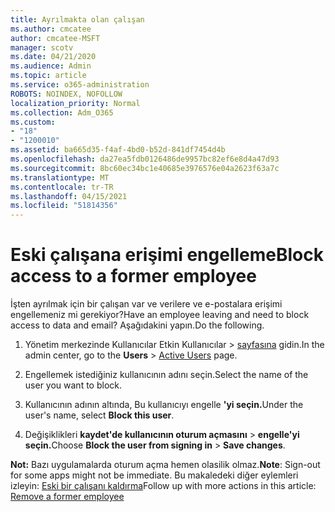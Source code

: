 ```yaml
---
title: Ayrılmakta olan çalışan
ms.author: cmcatee
author: cmcatee-MSFT
manager: scotv
ms.date: 04/21/2020
ms.audience: Admin
ms.topic: article
ms.service: o365-administration
ROBOTS: NOINDEX, NOFOLLOW
localization_priority: Normal
ms.collection: Adm_O365
ms.custom:
- "18"
- "1200010"
ms.assetid: ba665d35-f4af-4bd0-b52d-841df7454d4b
ms.openlocfilehash: da27ea5fdb0126486de9957bc82ef6e8d4a47d93
ms.sourcegitcommit: 8bc60ec34bc1e40685e3976576e04a2623f63a7c
ms.translationtype: MT
ms.contentlocale: tr-TR
ms.lasthandoff: 04/15/2021
ms.locfileid: "51814356"
---
```

# <a name="block-access-to-a-former-employee"></a><span data-ttu-id="a2c12-102">Eski çalışana erişimi engelleme</span><span class="sxs-lookup"><span data-stu-id="a2c12-102">Block access to a former employee</span></span>

<span data-ttu-id="a2c12-103">İşten ayrılmak için bir çalışan var ve verilere ve e-postalara erişimi engellemeniz mi gerekiyor?</span><span class="sxs-lookup"><span data-stu-id="a2c12-103">Have an employee leaving and need to block access to data and email?</span></span> <span data-ttu-id="a2c12-104">Aşağıdakini yapın.</span><span class="sxs-lookup"><span data-stu-id="a2c12-104">Do the following.</span></span>
  
1. <span data-ttu-id="a2c12-105">Yönetim merkezinde Kullanıcılar Etkin  Kullanıcılar \> [sayfasına](https://go.microsoft.com/fwlink/p/?linkid=834822) gidin.</span><span class="sxs-lookup"><span data-stu-id="a2c12-105">In the admin center, go to the **Users** \> [Active Users](https://go.microsoft.com/fwlink/p/?linkid=834822) page.</span></span>

2. <span data-ttu-id="a2c12-106">Engellemek istediğiniz kullanıcının adını seçin.</span><span class="sxs-lookup"><span data-stu-id="a2c12-106">Select the name of the user you want to block.</span></span>

3. <span data-ttu-id="a2c12-107">Kullanıcının adının altında, Bu kullanıcıyı engelle **'yi seçin.**</span><span class="sxs-lookup"><span data-stu-id="a2c12-107">Under the user's name, select **Block this user**.</span></span>

4. <span data-ttu-id="a2c12-108">Değişiklikleri **kaydet'de kullanıcının oturum açmasını** \> **engelle'yi seçin.**</span><span class="sxs-lookup"><span data-stu-id="a2c12-108">Choose **Block the user from signing in** \> **Save changes**.</span></span>

<span data-ttu-id="a2c12-109">**Not:** Bazı uygulamalarda oturum açma hemen olasilik olmaz.</span><span class="sxs-lookup"><span data-stu-id="a2c12-109">**Note**: Sign-out for some apps might not be immediate.</span></span> <span data-ttu-id="a2c12-110">Bu makaledeki diğer eylemleri izleyin: [Eski bir çalışanı kaldırma](https://docs.microsoft.com/microsoft-365/admin/add-users/remove-former-employee)</span><span class="sxs-lookup"><span data-stu-id="a2c12-110">Follow up with more actions in this article: [Remove a former employee](https://docs.microsoft.com/microsoft-365/admin/add-users/remove-former-employee)</span></span>